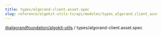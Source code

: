 ```yaml
---
title: types/algorand-client.asset.spec
slug: reference/algokit-utils-ts/api/modules/types_algorand_client_asset_spec
---
```

[@algorandfoundation/algokit-utils](/reference/algokit-utils-ts/api/overview) / types/algorand-client.asset.spec